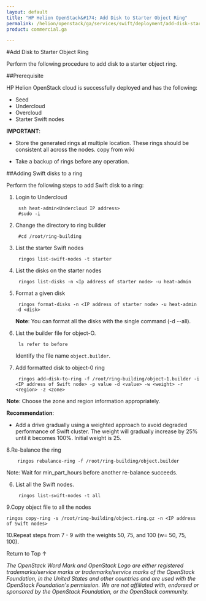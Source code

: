 ```yaml
---
layout: default
title: "HP Helion OpenStack&#174; Add Disk to Starter Object Ring"
permalink: /helion/openstack/ga/services/swift/deployment/add-disk-starter/
product: commercial.ga

---
```

<!--UNDER REVISION-->

<script>

function PageRefresh {
onLoad="window.refresh"
}

PageRefresh();

</script>

<!--
<p style="font-size: small;"> <a href=" /helion/openstack/ga/services/object/swift/expand-cluster/">&#9664; PREV</a> | <a href="/helion/openstack/ga/services/object/swift/expand-cluster/">&#9650; UP</a> | <a href="/helion/openstack/ga/services/swift/deployment/add-proxy-node/"> NEXT &#9654</a> </p>-->


#Add Disk to Starter Object Ring

Perform the following procedure to add disk to a starter object ring. 


##Prerequisite

HP Helion OpenStack cloud is successfully deployed and has the following: 

* Seed
* Undercloud
* Overcloud 
* Starter Swift nodes


**IMPORTANT**:  
 
*  Store the generated rings at multiple location. These rings should be consistent all across the nodes. copy from wiki

* Take a backup of rings before any operation.


##Adding Swift disks to a ring


Perform the following steps to add Swift disk to a ring:

1. Login to Undercloud 

		ssh heat-admin<Undercloud IP address> 
		#sudo -i

2. Change the directory to ring builder

		#cd /root/ring-building

3. List the starter Swift nodes

		ringos list-swift-nodes -t starter

4. List the disks on the starter nodes

		ringos list-disks -n <Ip address of starter node> -u heat-admin

5. Format a given disk

		ringos format-disks -n <IP address of starter node> -u heat-admin -d <disk>

	**Note**: You can format all the disks with the single command (-d --all).


3. List the builder file for object-O. 

		ls refer to before

	Identify the file name `object.builder`.


7. Add formatted disk to object-0 ring

		ringos add-disk-to-ring -f /root/ring-building/object-1.builder -i <IP address of Swift node> -p value -d <value> -w <weight> -r <region> -z <zone>

**Note**: Choose the  zone and region information appropriately.

**Recommendation**: 
              
* Add a drive gradually using a weighted approach to avoid degraded performance of Swift cluster. The weight will gradually increase by 25% until it becomes 100%. Initial weight is 25.


8.Re-balance the ring

		ringos rebalance-ring -f /root/ring-building/object.builder
	
Note: Wait for min_part_hours before another re-balance succeeds.	
	
6. List all the Swift nodes. 

		ringos list-swift-nodes -t all
		
9.Copy object file to all the nodes

	ringos copy-ring -s /root/ring-building/object.ring.gz -n <IP address of Swift nodes>

10.Repeat steps from 7 - 9 with the weights 50, 75, and 100 (w= 50, 75, 100).


 
<a href="#top" style="padding:14px 0px 14px 0px; text-decoration: none;"> Return to Top &#8593; </a>


*The OpenStack Word Mark and OpenStack Logo are either registered trademarks/service marks or trademarks/service marks of the OpenStack Foundation, in the United States and other countries and are used with the OpenStack Foundation's permission. We are not affiliated with, endorsed or sponsored by the OpenStack Foundation, or the OpenStack community.*